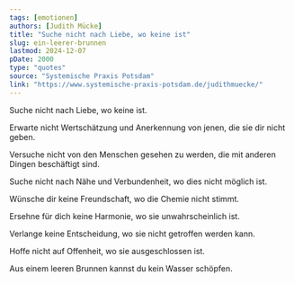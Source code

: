 ```yaml
---
tags: [emotionen]
authors: [Judith Mücke]
title: "Suche nicht nach Liebe, wo keine ist"
slug: ein-leerer-brunnen
lastmod: 2024-12-07
pDate: 2000
type: "quotes"
source: "Systemische Praxis Potsdam"
link: "https://www.systemische-praxis-potsdam.de/judithmuecke/"
---
```


Suche nicht nach Liebe, wo keine ist. 

Erwarte nicht Wertschätzung und Anerkennung von jenen, die sie dir nicht geben. 

Versuche nicht von den Menschen gesehen zu werden, die mit anderen Dingen beschäftigt sind. 

Suche nicht nach Nähe und Verbundenheit, wo dies nicht möglich ist. 

Wünsche dir keine Freundschaft, wo die Chemie nicht stimmt. 

Ersehne für dich keine Harmonie, wo sie unwahrscheinlich ist. 

Verlange keine Entscheidung, wo sie nicht getroffen werden kann. 

Hoffe nicht auf Offenheit, wo sie ausgeschlossen ist.

Aus einem leeren Brunnen kannst du kein Wasser schöpfen.